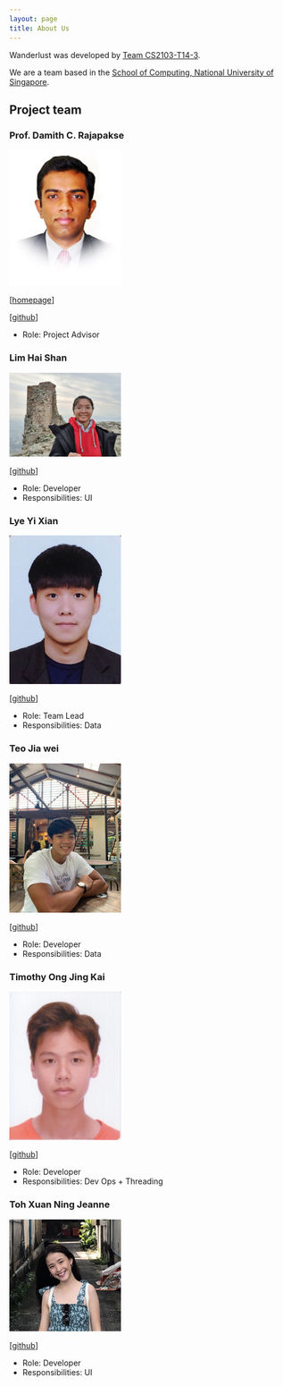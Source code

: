 ```yaml
---
layout: page
title: About Us
---
```

Wanderlust was developed by [Team CS2103-T14-3](https://github.com/orgs/AY2021S1-CS2103-T14-3/people).

We are a team based in the [School of Computing, National University of Singapore](http://www.comp.nus.edu.sg).

## Project team

### Prof. Damith C. Rajapakse

<img src="images/damith.png" width="200px">

[[homepage](http://www.comp.nus.edu.sg/~damithch)]

[[github](https://github.com/damithc)]

* Role: Project Advisor

### Lim Hai Shan

<img src="images/underthehai.png" width="200px">

[[github](http://github.com/underthehai)]

* Role: Developer
* Responsibilities: UI

### Lye Yi Xian

<img src="images/lyeyixian.png" width="200px">

[[github](http://github.com/lyeyixian)]

* Role: Team Lead
* Responsibilities: Data

### Teo Jia wei

<img src="images/jiaweiteo.png" width="200px">

[[github](https://github.com/jiaweiteo)]

* Role: Developer
* Responsibilities: Data

### Timothy Ong Jing Kai

<img src="images/timjkong.png" width="200px">

[[github](http://github.com/timjkong)]

* Role:  Developer
* Responsibilities: Dev Ops + Threading 

### Toh Xuan Ning Jeanne

<img src="images/jeannetoh99.png" width="200px">

[[github](http://github.com/jeannetoh99)]

* Role: Developer
* Responsibilities: UI
